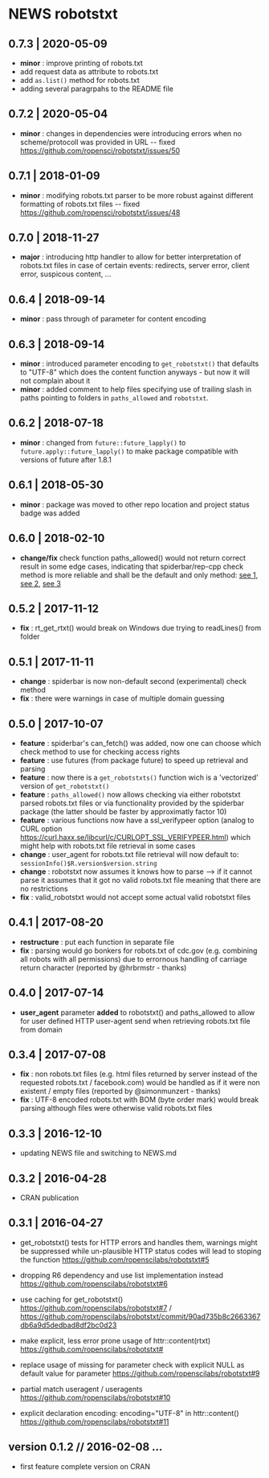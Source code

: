 NEWS robotstxt
==========================================================================




0.7.3 | 2020-05-09
--------------------------------------------------------------------------

- **minor** : improve printing of robots.txt
- add request data as attribute to robots.txt
- add `as.list()` method for robots.txt
- adding several paragrpahs to the README file



0.7.2 | 2020-05-04
--------------------------------------------------------------------------

- **minor** : changes in dependencies were introducing errors when no scheme/protocoll was provided in URL -- fixed https://github.com/ropensci/robotstxt/issues/50



0.7.1 | 2018-01-09
--------------------------------------------------------------------------

- **minor** : modifying robots.txt parser to be more robust against different formatting of robots.txt files -- fixed https://github.com/ropensci/robotstxt/issues/48





0.7.0 | 2018-11-27
--------------------------------------------------------------------------

- **major** : introducing http handler to allow for better interpretation of robots.txt files in case of certain events: redirects, server error, client error, suspicous content, ...



0.6.4 | 2018-09-14
--------------------------------------------------------------------------

- **minor** : pass through of parameter for content encoding 



0.6.3 | 2018-09-14
--------------------------------------------------------------------------

- **minor** : introduced parameter encoding to `get_robotstxt()` that defaults to "UTF-8" which does the content function anyways - but now it will not complain about it
- **minor** : added comment to help files specifying use of trailing slash in paths pointing to folders in `paths_allowed` and `robotstxt`.




0.6.2 | 2018-07-18
--------------------------------------------------------------------------

- **minor** : changed from `future::future_lapply()` to `future.apply::future_lapply()` to make package compatible with versions of future after 1.8.1




0.6.1 | 2018-05-30
--------------------------------------------------------------------------

- **minor** : package was moved to other repo location and project status badge was added



0.6.0 | 2018-02-10
--------------------------------------------------------------------------

- **change/fix** check function paths_allowed() would not return correct result in some edge cases, indicating that spiderbar/rep-cpp check method is more reliable and shall be the default and only  method: [see 1](https://github.com/ropenscilabs/robotstxt/issues/22), [see 2](https://github.com/hrbrmstr/spiderbar/issues/2), [see 3](https://github.com/seomoz/rep-cpp/issues/33)




0.5.2 | 2017-11-12
--------------------------------------------------------------------------

- **fix** : rt_get_rtxt() would break on Windows due trying to readLines() from folder




0.5.1 | 2017-11-11
--------------------------------------------------------------------------

- **change** : spiderbar is now non-default second (experimental) check method
- **fix** : there were warnings in case of multiple domain guessing



0.5.0 | 2017-10-07
--------------------------------------------------------------------------

- **feature** : spiderbar's can_fetch() was added, now one can choose which check method to use for checking access rights 
- **feature** : use futures (from package future) to speed up retrieval and parsing
- **feature** : now there is a `get_robotstxts()` function wich is a 'vectorized' version of `get_robotstxt()`
- **feature** : `paths_allowed()` now allows checking via either robotstxt parsed robots.txt files or via functionality provided by the spiderbar package (the latter should be faster by approximatly factor 10)
- **feature** : various functions now have a ssl_verifypeer option (analog to CURL option https://curl.haxx.se/libcurl/c/CURLOPT_SSL_VERIFYPEER.html) which might help with robots.txt file retrieval in some cases
- **change** : user_agent for robots.txt file retrieval will now default to: `sessionInfo()$R.version$version.string` 
- **change** : robotstxt now assumes it knows how to parse --> if it cannot parse it assumes that it got no valid robots.txt file meaning that there are no restrictions
- **fix** : valid_robotstxt would not accept some actual valid robotstxt files



0.4.1 | 2017-08-20
--------------------------------------------------------------------------

- **restructure** : put each function in separate file
- **fix** : parsing would go bonkers for robots.txt of cdc.gov (e.g. combining all robots with all permissions) due to errornous handling of carriage return character (reported by @hrbrmstr - thanks)



0.4.0 | 2017-07-14
--------------------------------------------------------------------------

- **user_agent** parameter **added** to robotstxt() and paths_allowed to allow for user defined HTTP user-agent send when retrieving robots.txt file from domain



0.3.4 | 2017-07-08
--------------------------------------------------------------------------

- **fix** : non robots.txt files (e.g. html files returned by server instead of the requested robots.txt / facebook.com) would be handled as if it were non existent / empty files (reported by @simonmunzert - thanks)
- **fix** : UTF-8 encoded robots.txt with BOM (byte order mark) would break parsing although files were otherwise valid robots.txt files




0.3.3 | 2016-12-10
--------------------------------------------------------------------------

- updating NEWS file and switching to NEWS.md





0.3.2 | 2016-04-28 
--------------------------------------------------------------------------

- CRAN publication





0.3.1 | 2016-04-27 
--------------------------------------------------------------------------

- get_robotstxt() tests for HTTP errors and handles them, warnings might be suppressed while un-plausible HTTP status codes will lead to stoping the function https://github.com/ropenscilabs/robotstxt#5

- dropping R6 dependency and use list implementation instead https://github.com/ropenscilabs/robotstxt#6

- use caching for get_robotstxt() https://github.com/ropenscilabs/robotstxt#7 / https://github.com/ropenscilabs/robotstxt/commit/90ad735b8c2663367db6a9d5dedbad8df2bc0d23

- make explicit, less error prone usage of httr::content(rtxt) https://github.com/ropenscilabs/robotstxt#

- replace usage of missing for parameter check with explicit NULL as default value for parameter https://github.com/ropenscilabs/robotstxt#9

- partial match useragent / useragents https://github.com/ropenscilabs/robotstxt#10

- explicit declaration encoding: encoding="UTF-8" in httr::content() https://github.com/ropenscilabs/robotstxt#11





version 0.1.2 // 2016-02-08 ...
--------------------------------------------------------------------------

- first feature complete version on CRAN





